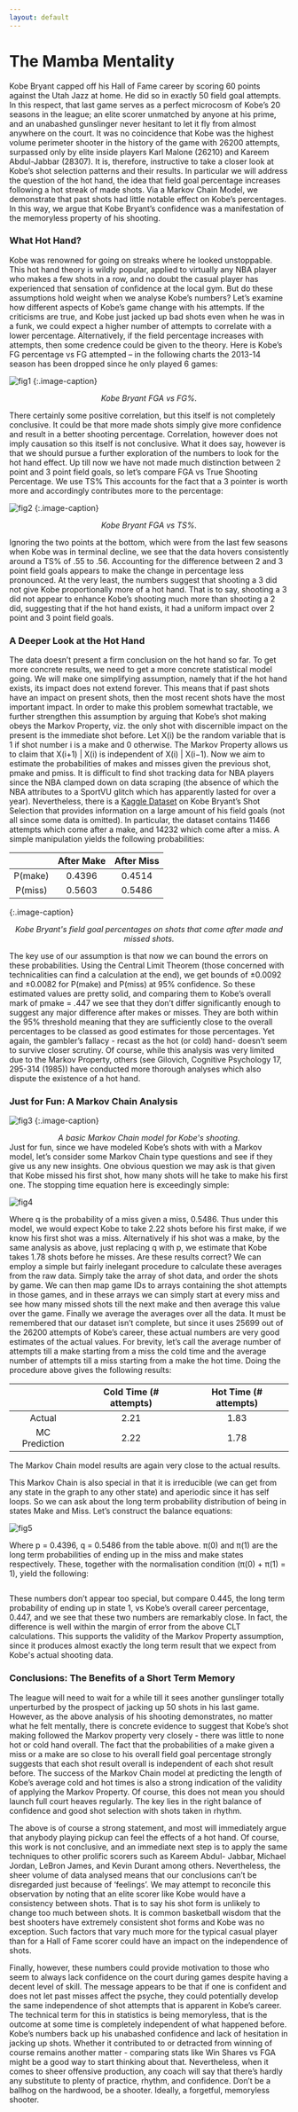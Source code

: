 ```yaml
---
layout: default
---
```

<!---
Text can be **bold**, _italic_, or ~~strikethrough~~.

[Link to another page](./another-page.html)

There should be whitespace between paragraphs.

There should be whitespace between paragraphs. We recommend including a README, or a file with information about your project.
--->
# The Mamba Mentality

Kobe Bryant capped off his Hall of Fame career by scoring 60 points against the Utah Jazz at home. He did so in
exactly 50 field goal attempts. In this respect, that last game serves as a perfect microcosm of Kobe’s 20 seasons
in the league; an elite scorer unmatched by anyone at his prime, and an unabashed gunslinger never hesitant to
let it fly from almost anywhere on the court. It was no coincidence that Kobe was the highest volume perimeter
shooter in the history of the game with 26200 attempts, surpassed only by elite inside players Karl Malone (26210)
and Kareem Abdul-Jabbar (28307). It is, therefore, instructive to take a closer look at Kobe’s shot selection
patterns and their results. In particular we will address the question of the hot hand, the idea that field goal
percentage increases following a hot streak of made shots. Via a Markov Chain Model, we demonstrate that past
shots had little notable effect on Kobe’s percentages. In this way, we argue that Kobe Bryant’s confidence was a
manifestation of the memoryless property of his shooting.

### What Hot Hand?
Kobe was renowned for going on streaks where he looked unstoppable. This hot hand theory is wildly popular,
applied to virtually any NBA player who makes a few shots in a row, and no doubt the casual player has experienced
that sensation of confidence at the local gym. But do these assumptions hold weight when we analyse Kobe’s
numbers?
Let’s examine how different aspects of Kobe’s game change with his attempts. If the criticisms are true,
and Kobe just jacked up bad shots even when he was in a funk, we could expect a higher number of attempts
to correlate with a lower percentage. Alternatively, if the field percentage increases with attempts, then some
credence could be given to the theory. Here is Kobe’s FG percentage vs FG attempted – in the following charts
the 2013-14 season has been dropped since he only played 6 games:

![fig1](./kobe/fig1.png)
{:.image-caption}
*<center>Kobe Bryant FGA vs FG%.</center>*

There certainly some positive correlation, but this itself is not completely conclusive. It could be that more made
shots simply give more confidence and result in a better shooting percentage. Correlation, however does not imply
causation so this itself is not conclusive. What it does say, however is that we should pursue a further exploration
of the numbers to look for the hot hand effect.
Up till now we have not made much distinction between 2 point and 3 point field goals, so let’s compare FGA vs
True Shooting Percentage. We use TS% This accounts for the fact that a 3 pointer is worth more and accordingly
contributes more to the percentage:

![fig2](./kobe/fig2.png)
{:.image-caption}
*<center>Kobe Bryant FGA vs TS%.</center>*

Ignoring the two points at the bottom, which were from the
last few seasons when Kobe was in terminal decline, we see that the data hovers consistently around a TS% of .55
to .56. Accounting for the difference between 2 and 3 point field goals appears to make the change in percentage
less pronounced. At the very least, the numbers suggest that shooting a 3 did not give Kobe proportionally more
of a hot hand. That is to say, shooting a 3 did not appear to enhance Kobe’s shooting much more than shooting
a 2 did, suggesting that if the hot hand exists, it had a uniform impact over 2 point and 3 point field goals.

### A Deeper Look at the Hot Hand
The data doesn’t present a firm conclusion on the hot hand so far. To get more concrete results, we need to get
a more concrete statistical model going. We will make one simplifying assumption, namely that if the hot hand
exists, its impact does not extend forever. This means that if past shots have an impact on present shots, then
the most recent shots have the most important impact. In order to make this problem somewhat tractable, we
further strengthen this assumption by arguing that Kobe’s shot making obeys the Markov Property, viz. the only
shot with discernible impact on the present is the immediate shot before.
Let X(i) be the random variable that is 1 if shot number i is a make and 0 otherwise. The Markov Property allows
us to claim that X(i+1) | X(i)
is independent of X(i) | X(i−1). Now we aim to estimate the probabilities of makes and misses
given the previous shot, pmake and pmiss.
It is difficult to find shot tracking data for NBA players since the NBA clamped down on data scraping (the
absence of which the NBA attributes to a SportVU glitch which has apparently lasted for over a year). Nevertheless,
there is a [Kaggle Dataset](https://www.kaggle.com/c/kobe-bryant-shot-selection) on Kobe Bryant’s Shot Selection that provides information on a large amount of his field
goals (not all since some data is omitted). In particular, the dataset contains 11466 attempts which come after a
make, and 14232 which come after a miss. A simple manipulation yields the following probabilities:

|  | After Make | After Miss | 
|:-------:|:----------:|:----------:|
| P(make) | 0.4396 | 0.4514 | 
| P(miss) | 0.5603 | 0.5486 |  
{:.image-caption}
*<center>Kobe Bryant's field goal percentages on shots that come after made and missed shots.</center>*

The key use of our assumption is that now we can bound the errors on these probabilities. Using the Central
Limit Theorem (those concerned with technicalities can find a calculation at the end), we get bounds of ±0.0092
and ±0.0082 for P(make) and P(miss) at 95% confidence. So these
estimated values are pretty solid, and comparing them to Kobe’s overall mark of pmake = .447 we see that they
don’t differ significantly enough to suggest any major difference after makes or misses. They are both within the
95% threshold meaning that they are sufficiently close to the overall percentages to be classed as good estimates
for those percentages. Yet again, the gambler’s fallacy - recast as the hot (or cold) hand- doesn’t seem to survive
closer scrutiny. Of course, while this analysis was very limited due to the Markov Property, others (see Gilovich, Cognitive Psychology 17, 295-314 (1985)) have conducted
more thorough analyses which also dispute the existence of a hot hand.

### Just for Fun: A Markov Chain Analysis

![fig3](./kobe/fig3.png)
{:.image-caption}
*<center>A basic Markov Chain model for Kobe's shooting.</center>*
Just for fun, since we have modeled Kobe’s shots with with a Markov model, let’s consider some Markov Chain
type questions and see if they give us any new insights. One obvious question we may ask is that given that
Kobe missed his first shot, how many shots will he take to make his first one. The stopping time equation here is
exceedingly simple:

![fig4](./kobe/eqn.png)

Where q is the probability of a miss given a miss, 0.5486. Thus under this model, we would expect Kobe to take
2.22 shots before his first make, if we know his first shot was a miss. Alternatively if his shot was a make, by the
same analysis as above, just replacing q with p, we estimate that Kobe takes 1.78 shots before he misses.
Are these results correct? We can employ a simple but fairly inelegant procedure to calculate these averages
from the raw data. Simply take the array of shot data, and order the shots by game. We can then map game IDs
to arrays containing the shot attempts in those games, and in these arrays we can simply start at every miss and
see how many missed shots till the next make and then average this value over the game. Finally we average the
averages over all the data. It must be remembered that our dataset isn’t complete, but since it uses 25699 out
of the 26200 attempts of Kobe’s career, these actual numbers are very good estimates of the actual values. For
brevity, let’s call the average number of attempts till a make starting from a miss the cold time and the average
number of attempts till a miss starting from a make the hot time. Doing the procedure above gives the following
results:

 |  | Cold Time (# attempts) | Hot Time (# attempts) |
 |:-------:|:----------:|:----------:|
 | Actual | 2.21 | 1.83 |
 | MC Prediction | 2.22 | 1.78 |

The Markov Chain model results are again very close to the actual results.

This Markov Chain is also special in that it is irreducible (we can get from any state in the graph to any other
state) and aperiodic since it has self loops. So we can ask about the long term probability distribution of being in
states Make and Miss. Let’s construct the balance equations:

![fig5](./kobe/fig5.png)

Where p = 0.4396, q = 0.5486 from the table above. π(0) and π(1) are the long term probabilities of ending up in
the miss and make states respectively. These, together with the normalisation condition (π(0) + π(1) = 1), yield the
following:

<p align="center">
<img srg="./kobe/fig6.png"/>
</p>

These numbers don’t appear too special, but compare 0.445, the long term probability of ending up in state 1,
vs Kobe’s overall career percentage, 0.447, and we see that these two numbers are remarkably close. In fact, the
difference is well within the margin of error from the above CLT calculations. This supports the validity of the Markov Property
assumption, since it produces almost exactly the long term result that we expect from Kobe's actual shooting data.

### Conclusions: The Benefits of a Short Term Memory

The league will need to wait for a while till it sees another gunslinger totally unperturbed by the prospect
of jacking up 50 shots in his last game. However, as the above analysis of his shooting demonstrates, no matter
what he felt mentally, there is concrete evidence to suggest that Kobe’s shot making followed the Markov property
very closely - there was little to none hot or cold hand overall. The fact that the probabilities of a make given a
miss or a make are so close to his overall field goal percentage strongly suggests that each shot result overall is
independent of each shot result before. The success of the Markov Chain model at predicting the length of Kobe’s
average cold and hot times is also a strong indication of the validity of applying the Markov Property. Of course,
this does not mean you should launch full court heaves regularly. The key lies in the right balance of confidence
and good shot selection with shots taken in rhythm.

The above is of course a strong statement, and most will immediately argue that anybody playing pickup can
feel the effects of a hot hand. Of course, this work is not conclusive, and an immediate next step is to apply
the same techniques to other prolific scorers such as Kareem Abdul- Jabbar, Michael Jordan, LeBron James, and
Kevin Durant among others. Nevertheless, the sheer volume of data analysed means that our conclusions can’t be
disregarded just because of ‘feelings’. We may attempt to reconcile this observation by noting that an elite scorer
like Kobe would have a consistency between shots. That is to say his shot form is unlikely to change too much
between shots. It is common basketball wisdom that the best shooters have extremely consistent shot forms and
Kobe was no exception. Such factors that vary much more for the typical casual player than for a Hall of Fame
scorer could have an impact on the independence of shots.

Finally, however, these numbers could provide motivation to those who seem to always lack confidence on the
court during games despite having a decent level of skill. The message appears to be that if one is confident
and does not let past misses affect the psyche, they could potentially develop the same independence of shot
attempts that is apparent in Kobe’s career. The technical term for this in statistics is being memoryless, that
is the outcome at some time is completely independent of what happened before. Kobe’s numbers back up his
unabashed confidence and lack of hesitation in jacking up shots. Whether it contributed to or detracted from
winning of course remains another matter - comparing stats like Win Shares vs FGA might be a good way to start
thinking about that. Nevertheless, when it comes to sheer offensive production, any coach will say that there’s
hardly any substitute to plenty of practice, rhythm, and confidence. Don’t be a ballhog on the hardwood, be a
shooter. Ideally, a forgetful, memoryless shooter.


